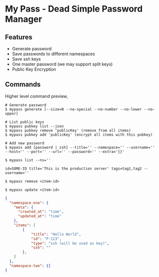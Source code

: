 # My Pass - Dead Simple Password Manager

## Features

- Generate password
- Save passwords to different namespaces
- Save ssh keys
- One master password (we may support split keys)
- Public Key Encryption

## Commands

Higher level command preview,

```text
# Generate password
$ mypass generate [--size=N --no-special --no-number --no-lower --no-upper]

# List public keys
$ mypass pubkey list --json
$ mypass pubkey remove 'publicKey' (remove from all items)
$ mypass pubkey add 'publicKey' (encrypt all items with this pubkey)

# Add new password
$ mypass add [password | ssh] --title='' --namespace='' --username='' --host='' --port='' --url='' --password='' --extra='{}'

$ mypass list --ns=''

id=SOME-ID title='This is the production server' tags=tag1,tag2 --username=''

$ mypass remove <item-id>

$ mypass update <item-id>
```

```json
{
  "namespace-one": {
    "meta": {
      "created_at": "time",
      "updated_at": "time"
    },
    "items": [
        {
            "title": "Hello World",
            "id": "P-123",
            "type": "ssh (will be used as key)",
            "ssh": ""
        },
    ]
  },
  "namespace-two": {}
}
```
